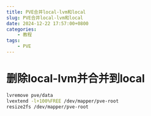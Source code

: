 ```yaml
---
title: PVE合并local-lvm和local
slug: PVE合并local-lvm和local
date: 2024-12-22 17:57:00+0800
categories:
    - 教程
tags:
    - PVE
---
```


# 删除local-lvm并合并到local
```bash
lvremove pve/data
lvextend -l+100%FREE /dev/mapper/pve-root
resize2fs /dev/mapper/pve-root
```
